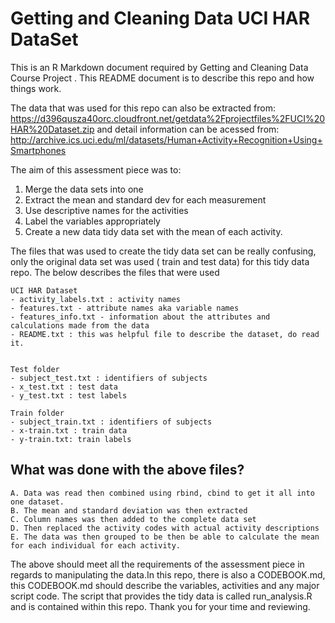 
# Getting and Cleaning Data UCI HAR DataSet

This is an R Markdown document required by Getting and Cleaning Data Course Project . This README document is to describe this repo and how things work.  

The data that was used for this repo can also be extracted from:
https://d396qusza40orc.cloudfront.net/getdata%2Fprojectfiles%2FUCI%20HAR%20Dataset.zip
and detail information can be acessed from:
http://archive.ics.uci.edu/ml/datasets/Human+Activity+Recognition+Using+Smartphones

The aim of this assessment piece was to:
1. Merge the data sets into one 
2. Extract the mean and standard dev for each measurement 
3. Use descriptive names for the activities
4. Label the variables appropriately
5. Create a new data tidy data set with the mean of each activity. 

The files that was used to create the tidy data set can be really confusing, only the original data set was used ( train and test data) for this tidy data repo. 
The below describes the files that were used

```{}
UCI HAR Dataset
- activity_labels.txt : activity names
- features.txt - attribute names aka variable names
- features_info.txt - information about the attributes and calculations made from the data
- README.txt : this was helpful file to describe the dataset, do read it. 


Test folder
- subject_test.txt : identifiers of subjects 
- x_test.txt : test data
- y_test.txt : test labels 

Train folder 
- subject_train.txt : identifiers of subjects
- x-train.txt : train data 
- y-train.txt: train labels
```

## What was done with the above files?

```{}
A. Data was read then combined using rbind, cbind to get it all into one dataset. 
B. The mean and standard deviation was then extracted
C. Column names was then added to the complete data set
D. Then replaced the activity codes with actual activity descriptions
E. The data was then grouped to be then be able to calculate the mean for each individual for each activity.
```

The above should meet all the requirements of the assessment piece in regards to manipulating the data.In this repo, there is also a CODEBOOK.md, this CODEBOOK.md should describe the variables, activities and any major script code. The script that provides the tidy data is called run_analysis.R and is contained within this repo.
Thank you for your time and reviewing. 

